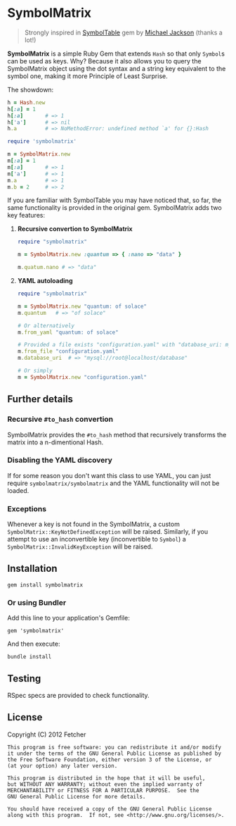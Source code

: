 SymbolMatrix
============

> Strongly inspired in [SymbolTable][symboltable] gem by [Michael Jackson][michael-jackson-home] (thanks a lot!)

**SymbolMatrix** is a simple Ruby Gem that extends `Hash` so that only `Symbol`s can be used as keys. Why? Because it also allows you to query the SymbolMatrix object using the dot syntax and a string key equivalent to the symbol one, making it more Principle of Least Surprise.

The showdown:

```ruby
h = Hash.new
h[:a] = 1
h[:a]       # => 1
h['a']      # => nil
h.a         # => NoMethodError: undefined method `a' for {}:Hash

require 'symbolmatrix'

m = SymbolMatrix.new
m[:a] = 1
m[:a]       # => 1
m['a']      # => 1
m.a         # => 1
m.b = 2     # => 2
```

If you are familiar with SymbolTable you may have noticed that, so far, the same functionality is provided in the original gem. SymbolMatrix adds two key features:

1.  **Recursive convertion to SymbolMatrix**

    ```ruby
    require "symbolmatrix"
    
    m = SymbolMatrix.new :quantum => { :nano => "data" }

    m.quatum.nano # => "data"
    ```

2.  **YAML autoloading**
    
    ```ruby
    require "symbolmatrix"
    
    m = SymbolMatrix.new "quantum: of solace"
    m.quantum   # => "of solace"
    
    # Or alternatively
    m.from_yaml "quantum: of solace"
    
    # Provided a file exists "configuration.yaml" with "database_uri: mysql://root@localhost/database"
    m.from_file "configuration.yaml"
    m.database_uri  # => "mysql://root@localhost/database"
    
    # Or simply
    m = SymbolMatrix.new "configuration.yaml"
    ```

[symboltable]: https://github.com/mjijackson/symboltable
[michael-jackson-home]: http://mjijackson.com/

Further details
---------------

### Recursive `#to_hash` convertion

SymbolMatrix provides the `#to_hash` method that recursively transforms the matrix into a n-dimentional Hash.

### Disabling the YAML discovery

If for some reason you don't want this class to use YAML, you can just require `symbolmatrix/symbolmatrix` and the YAML functionality will not be loaded.

### Exceptions

Whenever a key is not found in the SymbolMatrix, a custom `SymbolMatrix::KeyNotDefinedException` will be raised. 
Similarly, if you attempt to use an inconvertible key (inconvertible to `Symbol`) a `SymbolMatrix::InvalidKeyException` will be raised.

Installation
------------

    gem install symbolmatrix

### Or using Bundler
Add this line to your application's Gemfile:

    gem 'symbolmatrix'

And then execute:

    bundle install

## Testing

RSpec specs are provided to check functionality.

## License

Copyright (C) 2012 Fetcher

    This program is free software: you can redistribute it and/or modify
    it under the terms of the GNU General Public License as published by
    the Free Software Foundation, either version 3 of the License, or
    (at your option) any later version.

    This program is distributed in the hope that it will be useful,
    but WITHOUT ANY WARRANTY; without even the implied warranty of
    MERCHANTABILITY or FITNESS FOR A PARTICULAR PURPOSE.  See the
    GNU General Public License for more details.

    You should have received a copy of the GNU General Public License
    along with this program.  If not, see <http://www.gnu.org/licenses/>.

